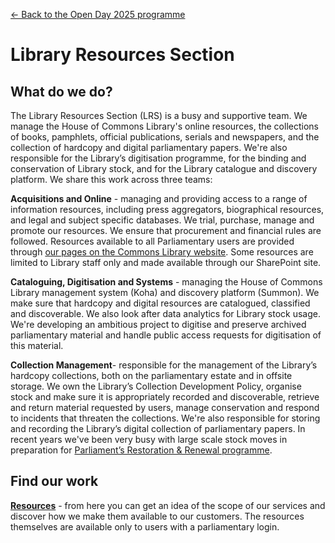 <a href="../">&larr; Back to the Open Day 2025 programme</a>

# Library Resources Section

## What do we do?
The Library Resources Section (LRS) is a busy and supportive team. We manage the House of Commons Library's online resources, the collections of books, pamphlets, official publications, serials and newspapers, and the collection of hardcopy and digital parliamentary papers. We're also responsible for the Library’s digitisation programme, for the binding and conservation of Library stock, and for the Library catalogue and discovery platform. We share this work across three teams:

**Acquisitions and Online** - managing and providing access to a range of information resources, including press aggregators, biographical resources, and legal and subject specific databases. We trial, purchase, manage and promote our resources. We ensure that procurement and financial rules are followed. Resources available to all Parliamentary users are provided through [our pages on the Commons Library website](https://commonslibrary.parliament.uk/resources/). Some resources are limited to Library staff only and made available through our SharePoint site.

**Cataloguing, Digitisation and Systems** - managing the House of Commons Library management system (Koha) and discovery platform (Summon). We make sure that hardcopy and digital resources are catalogued, classified and discoverable. We also look after data analytics for Library stock usage. We're developing an ambitious project to digitise and preserve archived parliamentary material and handle public access requests for digitisation of this material. 

**Collection Management**- responsible for the management of the Library’s hardcopy collections, both on the parliamentary estate and in offsite storage. We own the Library’s Collection Development Policy, organise stock and make sure it is appropriately recorded and discoverable, retrieve and return material requested by users, manage conservation and respond to incidents that threaten the collections. We're also responsible for storing and recording the Library’s digital collection of parliamentary papers. In recent years we've been very busy with large scale stock moves in preparation for [Parliament’s Restoration & Renewal programme](https://www.restorationandrenewal.uk/).

## Find our work

**[Resources](https://commonslibrary.parliament.uk/resources/)** - from here you can get an idea of the scope of our services and discover how we make them available to our customers. The resources themselves are available only to users with a parliamentary login.